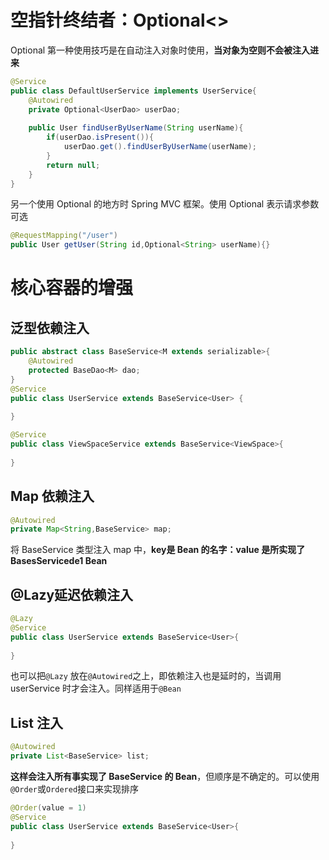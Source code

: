 





# 空指针终结者：Optional<>

Optional 第一种使用技巧是在自动注入对象时使用，**当对象为空则不会被注入进来**

```java
@Service
public class DefaultUserService implements UserService{
    @Autowired
    private Optional<UserDao> userDao;
    
    public User findUserByUserName(String userName){
        if(userDao.isPresent()){
            userDao.get().findUserByUserName(userName);
        }
        return null;
    }
}
```

另一个使用 Optional 的地方时 Spring MVC 框架。使用 Optional 表示请求参数可选

```java
@RequestMapping("/user")
public User getUser(String id,Optional<String> userName){}
```

# 核心容器的增强

## 泛型依赖注入

```java
public abstract class BaseService<M extends serializable>{
    @Autowired
    protected BaseDao<M> dao;
}
@Service
public class UserService extends BaseService<User> {
    
}

@Service
public class ViewSpaceService extends BaseService<ViewSpace>{
    
}
```

## Map 依赖注入

```java
@Autowired
private Map<String,BaseService> map;
```

将 BaseService 类型注入 map 中，**key是 Bean 的名字：value 是所实现了 BasesServicede1 Bean**

## @Lazy延迟依赖注入

```Java
@Lazy
@Service
public class UserService extends BaseService<User>{
    
}
```

也可以把`@Lazy` 放在`@Autowired`之上，即依赖注入也是延时的，当调用 userService 时才会注入。同样适用于`@Bean`

## List 注入

```java
@Autowired
private List<BaseService> list;
```

**这样会注入所有事实现了 BaseService 的 Bean**，但顺序是不确定的。可以使用`@Order`或`Ordered`接口来实现排序

```java
@Order(value = 1)
@Service
public class UserService extends BaseService<User>{
    
}
```

